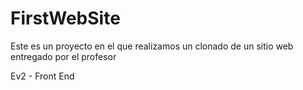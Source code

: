 # FirstWebSite
Este es un proyecto en el que realizamos un clonado de un sitio web entregado por el profesor

Ev2 - Front End
